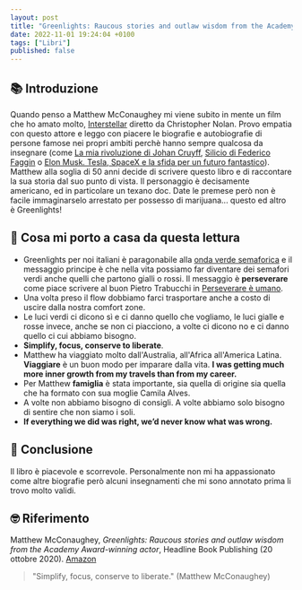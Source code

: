 ```yaml
---
layout: post
title: "Greenlights: Raucous stories and outlaw wisdom from the Academy Award-winning actor (Matthew McConaughey)"
date: 2022-11-01 19:24:04 +0100
tags: ["Libri"]
published: false
---
```

## 📚 Introduzione

Quando penso a Matthew McConaughey mi viene subito in mente un film che ho amato molto, [Interstellar](https://it.wikipedia.org/wiki/Interstellar) diretto da Christopher Nolan. Provo empatia con questo attore e leggo con piacere le biografie e autobiografie di persone famose nei propri ambiti perchè hanno sempre qualcosa da insegnare (come [La mia rivoluzione di Johan Cruyff](../2020-01-01-la-mia-rivoluzione), [Silicio di Federico Faggin](../2020-07-01-silicio) o [Elon Musk. Tesla, SpaceX e la sfida per un futuro fantastico](../2021-06-15-elon-musk)).
Matthew alla soglia di 50 anni decide di scrivere questo libro e di raccontare la sua storia dal suo punto di vista. Il personaggio è decisamente americano, ed in particolare un texano doc. Date le premese però non è facile immaginarselo arrestato per possesso di marijuana... questo ed altro è Greenlights!

## 🚀 Cosa mi porto a casa da questa lettura

* Greenlights per noi italiani è paragonabile alla [onda verde semaforica](https://it.wikipedia.org/wiki/Onda_verde_(semaforo)) e il messaggio principe è che nella vita possiamo far diventare dei semafori verdi anche quelli che partono gialli o rossi. Il messaggio è **perseverare** come piace scrivere al buon Pietro Trabucchi in [Perseverare è umano](../2021-10-01-perseverare-e-umano).
* Una volta preso il flow dobbiamo farci trasportare anche a costo di uscire dalla nostra comfort zone.
* Le luci verdi ci dicono sì e ci danno quello che vogliamo, le luci gialle e rosse invece, anche se non ci piacciono, a volte ci dicono no e ci danno quello ci cui abbiamo bisogno.
* **Simplify, focus, conserve to liberate**.
* Matthew ha viaggiato molto dall'Australia, all'Africa all'America Latina. **Viaggiare** è un buon modo per imparare dalla vita. **I was getting much more inner growth from my travels than from my career.**
* Per Matthew **famiglia** è stata importante, sia quella di origine sia quella che ha formato con sua moglie Camila Alves.
* A volte non abbiamo bisogno di consigli. A volte abbiamo solo bisogno di sentire che non siamo i soli.
* **If everything we did was right, we’d never know what was wrong.**

## 🍷 Conclusione

Il libro è piacevole e scorrevole. Personalmente non mi ha appassionato come altre biografie però alcuni insegnamenti che mi sono annotato prima li trovo molto validi.

## 🤓 Riferimento

Matthew McConaughey, _Greenlights: Raucous stories and outlaw wisdom from the Academy Award-winning actor_, Headline Book Publishing (20 ottobre 2020). [Amazon](https://www.amazon.it/Greenlights-Raucous-stories-Academy-Award-winning/dp/1472280830/ref=sr_1_1?__mk_it_IT=%C3%85M%C3%85%C5%BD%C3%95%C3%91&crid=2GAWDTVI4IYPH&keywords=Matthew+McConaughey+Raucous+stories+and+outlaw+wisdom&qid=1659714480&s=books&sprefix=matthew+mcconaughey+raucous+stories+and+outlaw+wisdom%2Cstripbooks%2C118&sr=1-1)

> "Simplify, focus, conserve to liberate." (Matthew McConaughey)
